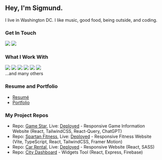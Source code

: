## Hey, I'm Sigmund. 
I live in Washington DC. I like music, good food, being outside, and coding. 

### Get In Touch
<a href="mailto:shindigira@gmail.com"><img src="https://img.shields.io/badge/Gmail-D14836?style=for-the-badge&logo=gmail&logoColor=white"></a> <a href="https://www.linkedin.com/in/sntang/"><img src="https://img.shields.io/badge/LinkedIn-0077B5?style=for-the-badge&logo=linkedin&logoColor=white"></a> 

### What I Work With
<img src="https://img.shields.io/badge/JavaScript-F7DF1E?style=for-the-badge&logo=javascript&logoColor=black"> <img src="https://img.shields.io/badge/TypeScript-ADD8E6?style=for-the-badge&logo=typescript&logoColor=white"> <img src="https://img.shields.io/badge/React-20232A?style=for-the-badge&logo=react&logoColor=61DAFB"> <img src="https://img.shields.io/badge/Node.js-43853D?style=for-the-badge&logo=node.js&logoColor=white"> <img src="https://img.shields.io/badge/HTML5-E34F26?style=for-the-badge&logo=html5&logoColor=white"> <img src="https://img.shields.io/badge/CSS3-1572B6?style=for-the-badge&logo=css3&logoColor=white">  
...and many others

### Resume and Portfolio
* <a href="https://resume-cv-liart.vercel.app/">Resumé</a>
* <a href="https://portfolio-website-tau-orpin.vercel.app/">Portfolio</a>

### My Project Repos
* Repo: <a href="https://github.com/shindigira/GameStar">Game Star</a>, Live: <a href="https://game-star-iifzfx36q-shindigira.vercel.app/">Deployed</a> - Responsive Game Information Website (React, TailwindCSS, React-Query, ChatGPT)
* Repo: <a href="https://github.com/shindigira/Spartan-Fitness">Spartan Fitness</a>, Live: <a href="https://14377928.spartan-fitness.pages.dev/">Deployed</a> - Responsive Fitness Website (Vite, TypeScript, React, TailwindCSS, Framer Motion)
* Repo: <a href="https://github.com/shindigira/car-rental">Car Rental</a>, Live: <a href="https://car-rental-dun.vercel.app/">Deployed</a> - Responsive  Website (React, SASS)
* Repo: <a href="https://github.com/shindigira/CityDashboard">City Dashboard</a> - Widgets Tool (React, Express, Firebase)


